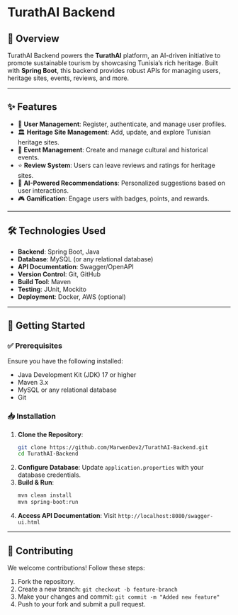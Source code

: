 # TurathAI Backend

## 🚀 Overview
TurathAI Backend powers the **TurathAI** platform, an AI-driven initiative to promote sustainable tourism by showcasing Tunisia’s rich heritage. Built with **Spring Boot**, this backend provides robust APIs for managing users, heritage sites, events, reviews, and more.

---

## ✨ Features
- 🔹 **User Management**: Register, authenticate, and manage user profiles.
- 🏛 **Heritage Site Management**: Add, update, and explore Tunisian heritage sites.
- 🎉 **Event Management**: Create and manage cultural and historical events.
- ⭐ **Review System**: Users can leave reviews and ratings for heritage sites.
- 🤖 **AI-Powered Recommendations**: Personalized suggestions based on user interactions.
- 🎮 **Gamification**: Engage users with badges, points, and rewards.

---

## 🛠 Technologies Used
- **Backend**: Spring Boot, Java
- **Database**: MySQL (or any relational database)
- **API Documentation**: Swagger/OpenAPI
- **Version Control**: Git, GitHub
- **Build Tool**: Maven
- **Testing**: JUnit, Mockito
- **Deployment**: Docker, AWS (optional)

---

## 🚀 Getting Started

### ✅ Prerequisites
Ensure you have the following installed:
- Java Development Kit (JDK) 17 or higher
- Maven 3.x
- MySQL or any relational database
- Git

### 📥 Installation
1. **Clone the Repository**:
   ```bash
   git clone https://github.com/MarwenDev2/TurathAI-Backend.git
   cd TurathAI-Backend
   ```
2. **Configure Database**: Update `application.properties` with your database credentials.
3. **Build & Run**:
   ```bash
   mvn clean install
   mvn spring-boot:run
   ```
4. **Access API Documentation**: Visit `http://localhost:8080/swagger-ui.html`

---

## 📌 Contributing
We welcome contributions! Follow these steps:
1. Fork the repository.
2. Create a new branch: `git checkout -b feature-branch`
3. Make your changes and commit: `git commit -m "Added new feature"`
4. Push to your fork and submit a pull request.
